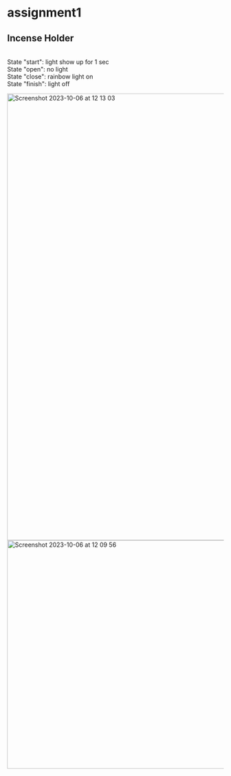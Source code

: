 # assignment1
## Incense Holder
<br>State "start": light show up for 1 sec
<br>State "open": no light
<br>State "close": rainbow light on
<br>State "finish": light off



<img width="1038" alt="Screenshot 2023-10-06 at 12 13 03" src="https://github.com/shiyawu54/IXD-256-Shiya/assets/124006593/c5c2392d-0423-4a19-9f08-ea4a0dd3fff7">

<img width="531" alt="Screenshot 2023-10-06 at 12 09 56" src="https://github.com/shiyawu54/IXD-256-Shiya/assets/124006593/60e4c746-a5b0-4288-96a7-6dca1be9caf8">
